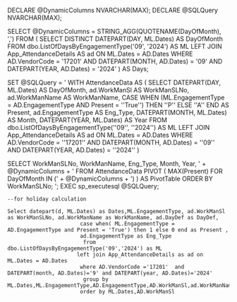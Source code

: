  DECLARE @DynamicColumns NVARCHAR(MAX); DECLARE @SQLQuery NVARCHAR(MAX);

 SELECT @DynamicColumns = STRING_AGG(QUOTENAME(DayOfMonth), ',') 
 FROM ( SELECT DISTINCT DATEPART(DAY, ML.Dates) AS DayOfMonth FROM dbo.ListOfDaysByEngagementType('09', '2024') AS ML LEFT JOIN 
 App_AttendanceDetails AS ad ON ML.Dates = AD.Dates WHERE AD.VendorCode = '17201' AND DATEPART(MONTH, AD.Dates) = '09' AND DATEPART(YEAR, AD.Dates) = '2024' 
 ) AS Days;

 SET @SQLQuery = ' WITH AttendanceData AS ( SELECT DATEPART(DAY, ML.Dates) AS DayOfMonth, ad.WorkManSl AS WorkManSLNo, ad.WorkManName AS WorkManName,
 CASE WHEN (ML.EngagementType = AD.EngagementType AND Present = ''True'') THEN ''P'' ELSE ''A'' END AS Present, ad.EngagementType AS Eng_Type, DATEPART(MONTH, ML.Dates) AS Month,
 DATEPART(YEAR, ML.Dates) AS Year FROM dbo.ListOfDaysByEngagementType(''09'', ''2024'') AS ML LEFT JOIN App_AttendanceDetails AS ad ON ML.Dates = AD.Dates
 WHERE AD.VendorCode = ''17201'' AND DATEPART(MONTH, AD.Dates) = ''09'' AND DATEPART(YEAR, AD.Dates) = ''2024''  )

SELECT WorkManSLNo, WorkManName, Eng_Type, Month, Year, ' + @DynamicColumns + ' FROM AttendanceData PIVOT ( MAX(Present) FOR DayOfMonth IN (' + @DynamicColumns + ') )
AS PivotTable ORDER BY WorkManSLNo; ';
 EXEC sp_executesql @SQLQuery;


    --for holiday calculation

    Select datepart(d, ML.Dates) as Dates,ML.EngagementType, ad.WorkManSl as WorkManSLNo, ad.WorkManName as WorkManName, ad.DayDef as DayDef, 
                           case when( ML.EngagementType = AD.EngagementType and Present = 'True') then 1 else 0 end as Present , 
                           ad.EngagementType as Eng_Type
                            from dbo.ListOfDaysByEngagementType('09','2024') as ML 
                          left join App_AttendanceDetails as ad on ML.Dates = AD.Dates 
                           where AD.VendorCode ='17201'  and DATEPART(month, AD.Dates)='9' and DATEPART(year, AD.Dates)='2024' 
                            group by ML.Dates,ML.EngagementType,AD.EngagementType,AD.WorkManSl,ad.WorkManName,AD.Present,AD.WorkOrderNo,ad.DayDef 
                           order by ML.Dates,AD.WorkManSl

